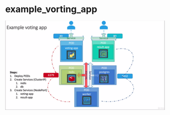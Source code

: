 # example_vorting_app

![alt text](https://github.com/mrrizal/example_vorting_app/blob/main/example_voting_app_overview.png?raw=true)
